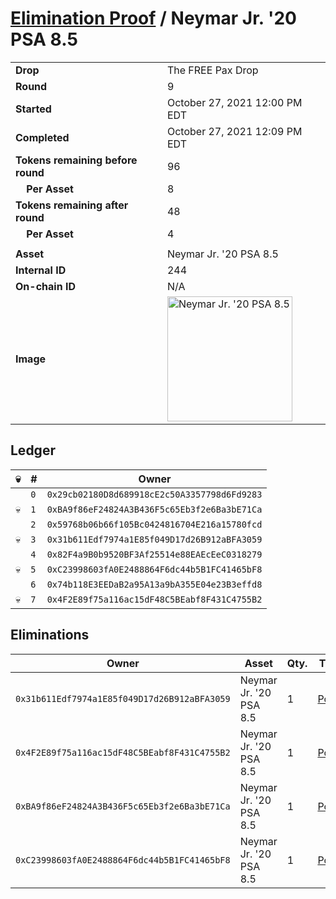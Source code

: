 # [Elimination Proof](./readme.md) / Neymar Jr. &#039;20 PSA 8.5

|||
|---|---|
| **Drop** | The FREE Pax Drop |
| **Round** | 9 |
| **Started** | October 27, 2021 12:00 PM EDT |
| **Completed** | October 27, 2021 12:09 PM EDT |
| **Tokens remaining before round** | 96 |
| **&nbsp;&nbsp;&nbsp;&nbsp;Per Asset** | 8 |
| **Tokens remaining after round** | 48 |
| **&nbsp;&nbsp;&nbsp;&nbsp;Per Asset** | 4 |
| | |
| **Asset** | Neymar Jr. &#039;20 PSA 8.5 |
| **Internal ID** | 244 |
| **On-chain ID** | N/A |
| **Image** | <img src="https://tcdn.blokpax.com/94aa4804-2e44-48ea-870e-8fd9c7e5d8a8/7c9425316b204ce557f25914643a8a5e0e2bb116e3ce2d6ceb584fc4d2d280ce.jpg" height="200" alt="Neymar Jr. &#039;20 PSA 8.5" /> |

## Ledger

| 💀 | # | Owner |
| --- | --- | --- |
|  | `0` | `0x29cb02180D8d689918cE2c50A3357798d6Fd9283` |
| 💀 | `1` | `0xBA9f86eF24824A3B436F5c65Eb3f2e6Ba3bE71Ca` |
|  | `2` | `0x59768b06b66f105Bc0424816704E216a15780fcd` |
| 💀 | `3` | `0x31b611Edf7974a1E85f049D17d26B912aBFA3059` |
|  | `4` | `0x82F4a9B0b9520BF3Af25514e88EAEcEeC0318279` |
| 💀 | `5` | `0xC23998603fA0E2488864F6dc44b5B1FC41465bF8` |
|  | `6` | `0x74b118E3EEDaB2a95A13a9bA355E04e23B3effd8` |
| 💀 | `7` | `0x4F2E89f75a116ac15dF48C5BEabf8F431C4755B2` |


## Eliminations

| Owner | Asset | Qty. | Transaction |
| --- | --- | --- | --- |
| `0x31b611Edf7974a1E85f049D17d26B912aBFA3059` | Neymar Jr. '20 PSA 8.5 | 1 | [Polygonscan](https://polygonscan.com/tx/0xe1f4287097524c876a308fb8977f6947e82bbc1a98dceaad250a92001bcea9f4) |
| `0x4F2E89f75a116ac15dF48C5BEabf8F431C4755B2` | Neymar Jr. '20 PSA 8.5 | 1 | [Polygonscan](https://polygonscan.com/tx/0xba44d677b77b5b85239b28b8c337f801e7583709a2e15bcd452755193b3d211f) |
| `0xBA9f86eF24824A3B436F5c65Eb3f2e6Ba3bE71Ca` | Neymar Jr. '20 PSA 8.5 | 1 | [Polygonscan](https://polygonscan.com/tx/0x81380218af026d4a76252b27fd246d8c4d916217c48e5c51fd1e326ff142009b) |
| `0xC23998603fA0E2488864F6dc44b5B1FC41465bF8` | Neymar Jr. '20 PSA 8.5 | 1 | [Polygonscan](https://polygonscan.com/tx/0x4d4f6e4f696cd705e31f67fe8492b785f7a5399b09e41d18d08d99a58c316c08) |
